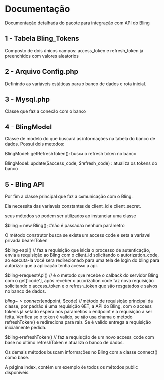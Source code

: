
<h1> Documentação </h1>

Documentação detalhada do pacote para integração com API do Bling


<h2> 1 - Tabela Bling_Tokens </h2>

Composto de dois únicos campos: access_token e refresh_token já preenchidos com valores aleatorios


<h2> 2 - Arquivo Config.php </h2>


Definindo as variáveis estáticas para o banco de dados e rota inicial.


<h2> 3 - Mysql.php </h2>


Classe que faz a conexão com o banco


<h2> 4 - BlingModel </h2>

Classe de modelo do que buscará as informações na tabela do banco de dados.
Possui dois metodos:

BlingModel::getRefreshToken(): busca o refresh token no banco

BlingModel::update($access_code, $refresh_code) : atualiza os tokens do banco


<h2> 5 - Bling API </h2>

Por fim a classe principal que faz a comunicação com o Bling.

Ela necessita das variaveis constantes de client_id e client_secret.

seus métodos só podem ser utilizados ao instanciar uma classe

$bling = new Bling(); #não é passadao nenhum parâmetro

O método construtor busca se existe um access code e seta a variavel privada bearerToken


$bling->api() // faz a requisição que inicia o processo de autenticação, envia a requisição ao Bling com o client_id solicitando o autorization_code, ao executa-la você sera redirecionado para uma tela de login do bling para autorizar que a aplicação tenha acesso a api.


$bling->requestApi()  // é o metodo que recebe o calback do servidor Bling com o get['code'],  após receber o autorization code faz nova requisição solicitando o access_token e o refresh_token que são resgatados e salvos no banco de dados.


$bling->connect($endpoint, $code)  // método de requisição principal da classe, por padrão é uma requisição GET, a API do Bling, com o access tokens já setado espera nos parametros o endpoint e a requisição a ser feita. Verifica se o token é valido, se não usa chama o método refreshToken() e redireciona para raiz. Se é valido entrega a requisição inicialmente pedida.

$bling->refreshToken() // faz a requisição de um novo access_code com base no ultimo refreshToken e atualiza o banco de dados.


Os demais métodos buscam informações no Bling com a classe connect() como base.

A página index, contém um exemplo de todos os métodos public disponíveis. 


